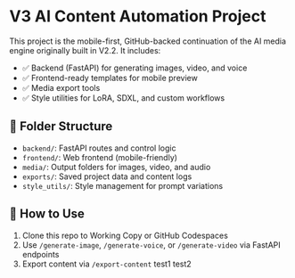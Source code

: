# V3 AI Content Automation Project

This project is the mobile-first, GitHub-backed continuation of the AI media engine originally built in V2.2. It includes:

- ✅ Backend (FastAPI) for generating images, video, and voice
- ✅ Frontend-ready templates for mobile preview
- ✅ Media export tools
- ✅ Style utilities for LoRA, SDXL, and custom workflows

## 📁 Folder Structure

- `backend/`: FastAPI routes and control logic
- `frontend/`: Web frontend (mobile-friendly)
- `media/`: Output folders for images, video, and audio
- `exports/`: Saved project data and content logs
- `style_utils/`: Style management for prompt variations

## 🚀 How to Use
1. Clone this repo to Working Copy or GitHub Codespaces
2. Use `/generate-image`, `/generate-voice`, or `/generate-video` via FastAPI endpoints
3. Export content via `/export-content`
test1
test2